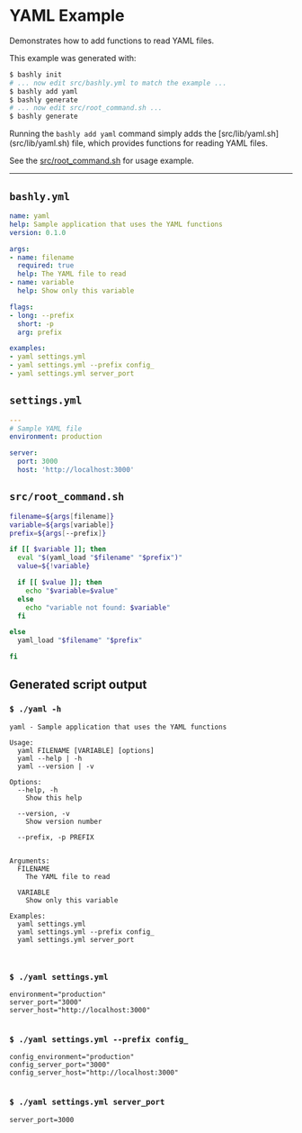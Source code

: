 # YAML Example

Demonstrates how to add functions to read YAML files.

This example was generated with:

```bash
$ bashly init
# ... now edit src/bashly.yml to match the example ...
$ bashly add yaml
$ bashly generate
# ... now edit src/root_command.sh ...
$ bashly generate
```

Running the `bashly add yaml` command simply adds the [src/lib/yaml.sh]
(src/lib/yaml.sh) file, which provides functions for reading YAML files.

See the [src/root_command.sh](src/root_command.sh) for usage example.


<!-- include: settings.yml src/root_command.sh -->

-----

## `bashly.yml`

```yaml
name: yaml
help: Sample application that uses the YAML functions
version: 0.1.0

args:
- name: filename
  required: true
  help: The YAML file to read
- name: variable
  help: Show only this variable

flags:
- long: --prefix
  short: -p
  arg: prefix

examples:
- yaml settings.yml
- yaml settings.yml --prefix config_
- yaml settings.yml server_port
```

## `settings.yml`

```yaml
---
# Sample YAML file
environment: production

server:
  port: 3000
  host: 'http://localhost:3000'

```

## `src/root_command.sh`

```bash
filename=${args[filename]}
variable=${args[variable]}
prefix=${args[--prefix]}

if [[ $variable ]]; then
  eval "$(yaml_load "$filename" "$prefix")"
  value=${!variable}

  if [[ $value ]]; then
    echo "$variable=$value"
  else
    echo "variable not found: $variable"
  fi

else
  yaml_load "$filename" "$prefix"

fi
```


## Generated script output

### `$ ./yaml -h`

```shell
yaml - Sample application that uses the YAML functions

Usage:
  yaml FILENAME [VARIABLE] [options]
  yaml --help | -h
  yaml --version | -v

Options:
  --help, -h
    Show this help

  --version, -v
    Show version number

  --prefix, -p PREFIX


Arguments:
  FILENAME
    The YAML file to read

  VARIABLE
    Show only this variable

Examples:
  yaml settings.yml
  yaml settings.yml --prefix config_
  yaml settings.yml server_port



```

### `$ ./yaml settings.yml`

```shell
environment="production"
server_port="3000"
server_host="http://localhost:3000"


```

### `$ ./yaml settings.yml --prefix config_`

```shell
config_environment="production"
config_server_port="3000"
config_server_host="http://localhost:3000"


```

### `$ ./yaml settings.yml server_port`

```shell
server_port=3000


```



